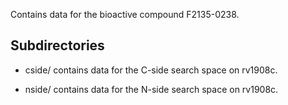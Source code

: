 Contains data for the bioactive compound F2135-0238.

## Subdirectories

- cside/ contains data for the C-side search space on rv1908c.

- nside/ contains data for the N-side search space on rv1908c.

